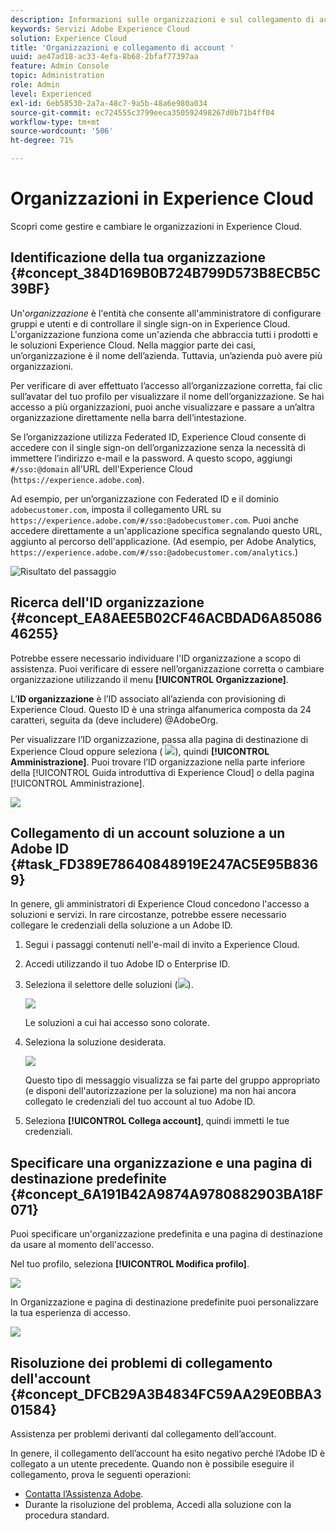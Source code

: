 ```yaml
---
description: Informazioni sulle organizzazioni e sul collegamento di account delle soluzioni a Experience Cloud.
keywords: Servizi Adobe Experience Cloud
solution: Experience Cloud
title: 'Organizzazioni e collegamento di account '
uuid: ae47ad18-ac33-4efa-8b68-2bfaf77397aa
feature: Admin Console
topic: Administration
role: Admin
level: Experienced
exl-id: 6eb58530-2a7a-48c7-9a5b-48a6e980a034
source-git-commit: ec724555c3799eeca350592498267d0b71b4ff04
workflow-type: tm+mt
source-wordcount: '506'
ht-degree: 71%

---
```


# Organizzazioni in Experience Cloud

Scopri come gestire e cambiare le organizzazioni in Experience Cloud.

## Identificazione della tua organizzazione {#concept_384D169B0B724B799D573B8ECB5C39BF}

Un&#39;*organizzazione* è l&#39;entità che consente all&#39;amministratore di configurare gruppi e utenti e di controllare il single sign-on in Experience Cloud. L&#39;organizzazione funziona come un&#39;azienda che abbraccia tutti i prodotti e le soluzioni Experience Cloud. Nella maggior parte dei casi, un’organizzazione è il nome dell’azienda. Tuttavia, un’azienda può avere più organizzazioni.

Per verificare di aver effettuato l’accesso all’organizzazione corretta, fai clic sull’avatar del tuo profilo per visualizzare il nome dell’organizzazione. Se hai accesso a più organizzazioni, puoi anche visualizzare e passare a un’altra organizzazione direttamente nella barra dell’intestazione.

Se l’organizzazione utilizza Federated ID, Experience Cloud consente di accedere con il single sign-on dell’organizzazione senza la necessità di immettere l’indirizzo e-mail e la password. A questo scopo, aggiungi `#/sso:@domain` all&#39;URL dell&#39;Experience Cloud (`https://experience.adobe.com`).

Ad esempio, per un’organizzazione con Federated ID e il dominio `adobecustomer.com`, imposta il collegamento URL su `https://experience.adobe.com/#/sso:@adobecustomer.com`. Puoi anche accedere direttamente a un&#39;applicazione specifica segnalando questo URL, aggiunto al percorso dell&#39;applicazione. (Ad esempio, per Adobe Analytics, `https://experience.adobe.com/#/sso:@adobecustomer.com/analytics`.)

![Risultato del passaggio](assets/organization-switch.png)

## Ricerca dell&#39;ID organizzazione {#concept_EA8AEE5B02CF46ACBDAD6A8508646255}

Potrebbe essere necessario individuare l&#39;ID organizzazione a scopo di assistenza. Puoi verificare di essere nell’organizzazione corretta o cambiare organizzazione utilizzando il menu **[!UICONTROL Organizzazione]**.

L’**ID organizzazione** è l’ID associato all’azienda con provisioning di Experience Cloud. Questo ID è una stringa alfanumerica composta da 24 caratteri, seguita da (deve includere) @AdobeOrg.

Per visualizzare l’ID organizzazione, passa alla pagina di destinazione di Experience Cloud oppure seleziona ( ![](assets/menu-icon.png)), quindi **[!UICONTROL Amministrazione]**. Puoi trovare l’ID organizzazione nella parte inferiore della [!UICONTROL Guida introduttiva di Experience Cloud] o della pagina [!UICONTROL Amministrazione].

![](assets/administration-page.png)

## Collegamento di un account soluzione a un Adobe ID {#task_FD389E78640848919E247AC5E95B8369}

In genere, gli amministratori di Experience Cloud concedono l&#39;accesso a soluzioni e servizi. In rare circostanze, potrebbe essere necessario collegare le credenziali della soluzione a un Adobe ID.

1. Segui i passaggi contenuti nell&#39;e-mail di invito a Experience Cloud.
1. Accedi utilizzando il tuo Adobe ID o Enterprise ID.
1. Seleziona il selettore delle soluzioni (![](assets/menu-icon.png)).

   ![](assets/solutions-active.png)

   Le soluzioni a cui hai accesso sono colorate.
1. Seleziona la soluzione desiderata.

   ![](assets/analytics-link-accounts.png)

   Questo tipo di messaggio visualizza se fai parte del gruppo appropriato (e disponi dell&#39;autorizzazione per la soluzione) ma non hai ancora collegato le credenziali del tuo account al tuo Adobe ID.
1. Seleziona **[!UICONTROL Collega account]**, quindi immetti le tue credenziali.

## Specificare una organizzazione e una pagina di destinazione predefinite {#concept_6A191B42A9874A9780882903BA18F071}

Puoi specificare un&#39;organizzazione predefinita e una pagina di destinazione da usare al momento dell&#39;accesso.

Nel tuo profilo, seleziona **[!UICONTROL Modifica profilo]**.

![](assets/edit-profile.png)

In Organizzazione e pagina di destinazione predefinite puoi personalizzare la tua esperienza di accesso.

![](assets/default-organization.png)

## Risoluzione dei problemi di collegamento dell&#39;account {#concept_DFCB29A3B4834FC59AA29E0BBA301584}

Assistenza per problemi derivanti dal collegamento dell’account.

In genere, il collegamento dell’account ha esito negativo perché l’Adobe ID è collegato a un utente precedente. Quando non è possibile eseguire il collegamento, prova le seguenti operazioni:

* [Contatta l’Assistenza Adobe](https://experienceleague.adobe.com/?support-solution=General&amp;lang=it#support).
* Durante la risoluzione del problema, Accedi alla soluzione con la procedura standard.
